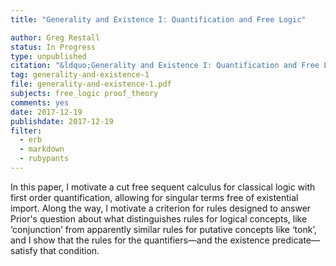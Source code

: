 ```yaml
---
title: "Generality and Existence I: Quantification and Free Logic"

author: Greg Restall
status: In Progress
type: unpublished
citation: "&ldquo;Generality and Existence I: Quantification and Free Logic,&rdquo; article in progress."
tag: generality-and-existence-1
file: generality-and-existence-1.pdf
subjects: free_logic proof_theory 
comments: yes
date: 2017-12-19
publishdate: 2017-12-19
filter:
  - erb
  - markdown
  - rubypants
---
```

In this paper, I motivate a cut free sequent calculus for classical logic with first order quantification, allowing for singular terms free of existential import. Along the way, I motivate a criterion for rules designed to answer Prior's question about what distinguishes rules for logical concepts, like &lsquo;conjunction&rsquo; from apparently similar rules for putative concepts like &lsquo;tonk&rsquo;, and I show that the rules for the quantifiers&mdash;and the existence predicate&mdash;satisfy that condition.

